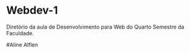 # Webdev-1
Diretório da aula de Desenvolvimento para Web do Quarto Semestre da Faculdade.

#Aline Alflen

